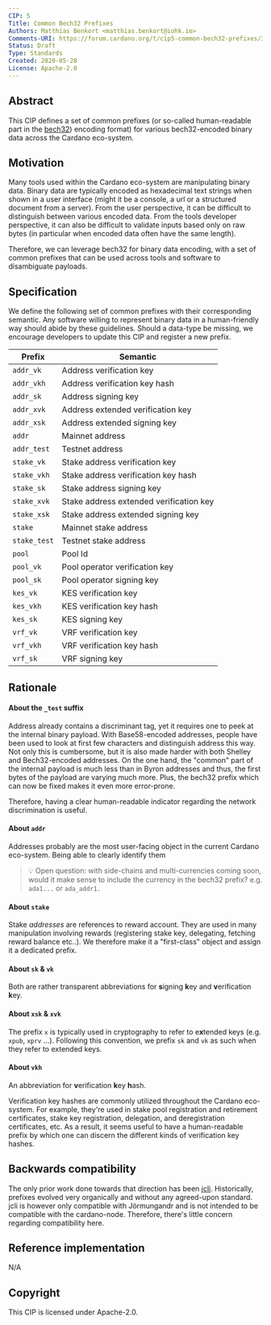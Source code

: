 ```yaml
---
CIP: 5
Title: Common Bech32 Prefixes
Authors: Matthias Benkort <matthias.benkort@iohk.io>
Comments-URI: https://forum.cardano.org/t/cip5-common-bech32-prefixes/35189
Status: Draft
Type: Standards
Created: 2020-05-28
License: Apache-2.0
---
```


## Abstract

This CIP defines a set of common prefixes (or so-called human-readable part in the [bech32](https://github.com/bitcoin/bips/blob/master/bip-0173.mediawiki)) encoding format) for various bech32-encoded binary data across the Cardano eco-system.

## Motivation

Many tools used within the Cardano eco-system are manipulating binary data. Binary data are typically encoded as hexadecimal text strings when shown in a user interface (might it be a console, a url or a structured document from a server). From the user perspective, it can be difficult to distinguish between various encoded data. From the tools developer perspective, it can also be difficult to validate inputs based only on raw bytes (in particular when encoded data often have the same length).

Therefore, we can leverage bech32 for binary data encoding, with a set of common prefixes that can be used across tools and software to disambiguate payloads.

## Specification

We define the following set of common prefixes with their corresponding semantic. Any software willing to represent binary data in a human-friendly way should abide by these guidelines. Should a data-type be missing, we encourage developers to update this CIP and register a new prefix.

| Prefix       | Semantic                                |
| ---          | ---                                     |
| `addr_vk`    | Address verification key                |
| `addr_vkh`   | Address verification key hash           |
| `addr_sk`    | Address signing key                     |
| `addr_xvk`   | Address extended verification key       |
| `addr_xsk`   | Address extended signing key            |
| `addr`       | Mainnet address                         |
| `addr_test`  | Testnet address                         |
| `stake_vk`   | Stake address verification key          |
| `stake_vkh`  | Stake address verification key hash     |
| `stake_sk`   | Stake address signing key               |
| `stake_xvk`  | Stake address extended verification key |
| `stake_xsk`  | Stake address extended signing key      |
| `stake`      | Mainnet stake address                   |
| `stake_test` | Testnet stake address                   |
| `pool`       | Pool Id                                 |
| `pool_vk`    | Pool operator verification key          |
| `pool_sk`    | Pool operator signing key               |
| `kes_vk`     | KES verification key                    |
| `kes_vkh`    | KES verification key hash               |
| `kes_sk`     | KES signing key                         |
| `vrf_vk`     | VRF verification key                    |
| `vrf_vkh`    | VRF verification key hash               |
| `vrf_sk`     | VRF signing key                         |

## Rationale

#### About the `_test` suffix

Address already contains a discriminant tag, yet it requires one to peek at the internal binary payload. With Base58-encoded addresses, people have been used to look at first few characters and distinguish address this way. Not only this is cumbersome, but it is also made harder with both Shelley and Bech32-encoded addresses. On the one hand, the "common" part of the internal payload is much less than in Byron addresses and thus, the first bytes of the payload are varying much more. Plus, the bech32 prefix which can now be fixed makes it even more error-prone.

Therefore, having a clear human-readable indicator regarding the network discrimination is useful.

#### About `addr`

Addresses probably are the most user-facing object in the current Cardano eco-system. Being able to clearly identify them

> :bulb: Open question: with side-chains and multi-currencies coming soon, would it make sense to include the currency in the bech32 prefix? e.g. `ada1...` or `ada_addr1.`

#### About `stake`

Stake _addresses_ are references to reward account. They are used in many manipulation involving rewards (registering stake key, delegating, fetching reward balance etc..). We therefore make it a "first-class" object and assign it a dedicated prefix.

#### About `sk` & `vk`

Both are rather transparent abbreviations for **s**igning **k**ey and **v**erification **k**ey.

#### About `xsk` & `xvk`

The prefix `x` is typically used in cryptography to refer to e**x**tended keys (e.g. `xpub`, `xprv` ...). Following this convention, we prefix `sk` and `vk` as such when they refer to extended keys.

#### About `vkh`

An abbreviation for **v**erification **k**ey **h**ash.

Verification key hashes are commonly utilized throughout the Cardano
eco-system. For example, they're used in stake pool registration and
retirement certificates, stake key registration, delegation, and
deregistration certificates, etc. As a result, it seems useful to have a
human-readable prefix by which one can discern the different kinds of
verification key hashes.

## Backwards compatibility

The only prior work done towards that direction has been [jcli](https://input-output-hk.github.io/jormungandr/jcli/introduction.html). Historically, prefixes evolved very organically and without any agreed-upon standard. jcli is however only compatible with Jörmungandr and is not intended to be compatible with the cardano-node. Therefore, there's little concern regarding compatibility here.

## Reference implementation

N/A

## Copyright

This CIP is licensed under Apache-2.0.
